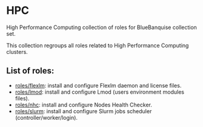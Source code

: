 # HPC

High Performance Computing collection of roles for BlueBanquise collection set.

This collection regroups all roles related to High Performance Computing clusters.

## List of roles:

* [roles/flexlm](roles/flexlm): install and configure Flexlm daemon and license files.
* [roles/lmod](roles/lmod): install and configure Lmod (users environment modules files).
* [roles/nhc](roles/nhc): install and configure Nodes Health Checker.
* [roles/slurm](roles/slurm): install and configure Slurm jobs scheduler (controller/worker/login).
